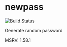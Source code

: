 # newpass
[![Build Status](https://travis-ci.org/mikemadden42/newpass.svg?branch=master)](https://travis-ci.org/mikemadden42/newpass)

Generate random password

MSRV: 1.58.1
